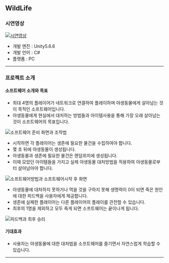 ## WildLife

### **시연영상**

[![시연영상](https://user-images.githubusercontent.com/21440957/62432856-c7538000-b76c-11e9-9fc3-4d8c43041981.jpg)](https://www.youtube.com/watch?v=GKPEMDAIepg)

- 개발 엔진 : Unity5.6.6
- 개발 언어 : C#
- 플랫폼 : PC

---

### **프로젝트 소개**
#### 소프트웨어 소개와 목표
- 최대 4명의 플레이어가 네트워크로 연결하여 플레이하며 야생동물에게 살아남는 것이 목적인 소프트웨어입니다. 
- 야생동물에게 현실에서 대처하는 방법들과 아이템사용을 통해 가장 오래 살아남는 것이 소프트웨어의 목표입니다. 

![소프트웨어 준비 화면과 조작법](https://user-images.githubusercontent.com/21440957/62432787-852a3e80-b76c-11e9-901c-b0da491ed240.png)

- 시작하면 각 플레이어는 생존에 필요한 물건을 수집하여야 합니다. 
- 몇 초 뒤에 야생동물이 생성됩니다.
- 야생동물과 생존에 필요한 물건은 랜덤위치에 생성됩니다. 
- 이때 모았던 아이템들을 가지고 실제 야생동물 대처방법을 적용하여 야생동물로부터 살아남아야 합니다.

![소프트웨어방법과 소프트웨어시작 후 화면](https://user-images.githubusercontent.com/21440957/62432828-a723c100-b76c-11e9-8d25-94eeb2a3412a.png)

- 야생동물에 대처하지 못하거나 먹을 것을 구하지 못해 생명력이 0이 되면 죽은 원인에 대한 피드백을 사용자에게 제공합니다. 
- 생존에 실패한 플레이어는 다른 플레이어의 플레이를 관전할 수 있습니다.
- 최후의 1명을 제외하고 모두 죽게 되면 소프트웨어는 끝이나게 됩니다.

![피드백과 최후 승리](https://user-images.githubusercontent.com/21440957/62432841-b571dd00-b76c-11e9-94a4-140e1bc7ac49.png)

#### 기대효과
- 사용자는 야생동물에 대한 대처법을 소프트웨어를 즐기면서 자연스럽게 학습할 수 있습니다.
---

